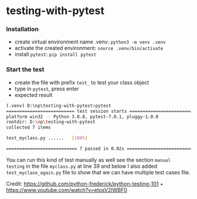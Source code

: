 # testing-with-pytest

### Installation
- create virtual environment name .venv: `python3 -m venv .venv`
- activate the created environment: `source .venv/bin/activate`
- install `pytest`: `pip install pytest`

### Start the test
- create the file with prefix `test_` to test your class object
- type in `pytest`, press enter
- expected result

```bash
(.venv) D:\np\testing-with-pytest>pytest
========================== test session starts ===========================
platform win32 -- Python 3.8.8, pytest-7.0.1, pluggy-1.0.0
rootdir: D:\np\testing-with-pytest
collected 7 items                                                                                                                                      

test_myclass.py ......   [100%] 

=========================== 7 passed in 0.02s ============================ 
```


You can run this kind of test manually as well see the section `manual testing` in the file `myclass.py` at line 39 and below
I also added `test_myclase_again.py` file to show that we can have multiple test cases file.

Credit: https://github.com/python-frederick/python-testing-101 + https://www.youtube.com/watch?v=etosV2IWBF0